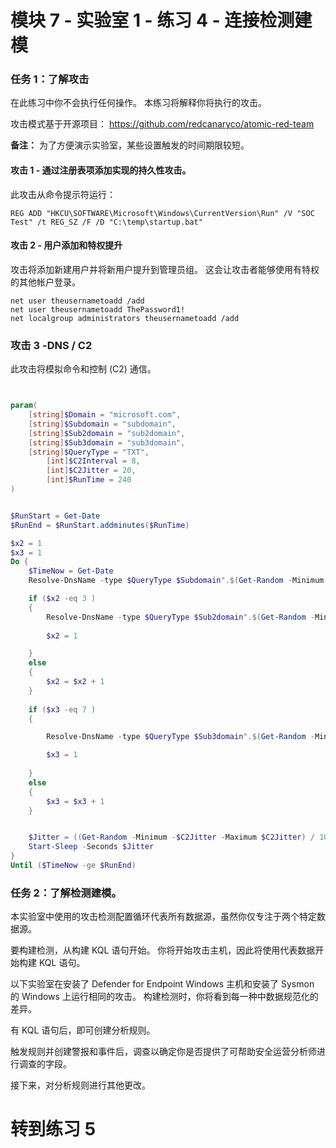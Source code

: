 ﻿# 模块 7 - 实验室 1 - 练习 4 - 连接检测建模

### 任务 1：了解攻击

在此练习中你不会执行任何操作。  本练习将解释你将执行的攻击。

攻击模式基于开源项目： https://github.com/redcanaryco/atomic-red-team

**备注：** 为了方便演示实验室，某些设置触发的时间期限较短。

#### 攻击 1 - 通过注册表项添加实现的持久性攻击。

此攻击从命令提示符运行：

```Command
REG ADD "HKCU\SOFTWARE\Microsoft\Windows\CurrentVersion\Run" /V "SOC Test" /t REG_SZ /F /D "C:\temp\startup.bat"
```

#### 攻击 2 - 用户添加和特权提升

攻击将添加新建用户并将新用户提升到管理员组。  这会让攻击者能够使用有特权的其他帐户登录。

```Command
net user theusernametoadd /add
net user theusernametoadd ThePassword1!
net localgroup administrators theusernametoadd /add
```

### 攻击 3 -DNS / C2 

此攻击将模拟命令和控制 (C2) 通信。

```PowerShell


param(
    [string]$Domain = "microsoft.com",
    [string]$Subdomain = "subdomain",
    [string]$Sub2domain = "sub2domain",
    [string]$Sub3domain = "sub3domain",
    [string]$QueryType = "TXT",
        [int]$C2Interval = 8,
        [int]$C2Jitter = 20,
        [int]$RunTime = 240
)


$RunStart = Get-Date
$RunEnd = $RunStart.addminutes($RunTime)

$x2 = 1
$x3 = 1 
Do {
    $TimeNow = Get-Date
    Resolve-DnsName -type $QueryType $Subdomain".$(Get-Random -Minimum 1 -Maximum 999999)."$Domain -QuickTimeout

    if ($x2 -eq 3 )
    {
        Resolve-DnsName -type $QueryType $Sub2domain".$(Get-Random -Minimum 1 -Maximum 999999)."$Domain -QuickTimeout
        
        $x2 = 1

    }
    else
    {
        $x2 = $x2 + 1
    }
    
    if ($x3 -eq 7 )
    {

        Resolve-DnsName -type $QueryType $Sub3domain".$(Get-Random -Minimum 1 -Maximum 999999)."$Domain -QuickTimeout

        $x3 = 1
        
    }
    else
    {
        $x3 = $x3 + 1
    }


    $Jitter = ((Get-Random -Minimum -$C2Jitter -Maximum $C2Jitter) / 100 + 1) +$C2Interval
    Start-Sleep -Seconds $Jitter
}
Until ($TimeNow -ge $RunEnd)
```

### 任务 2：了解检测建模。

本实验室中使用的攻击检测配置循环代表所有数据源，虽然你仅专注于两个特定数据源。

要构建检测，从构建 KQL 语句开始。  你将开始攻击主机，因此将使用代表数据开始构建 KQL 语句。

以下实验室在安装了 Defender for Endpoint Windows 主机和安装了 Sysmon 的 Windows 上运行相同的攻击。  构建检测时，你将看到每一种中数据规范化的差异。

有 KQL 语句后，即可创建分析规则。

触发规则并创建警报和事件后，调查以确定你是否提供了可帮助安全运营分析师进行调查的字段。

接下来，对分析规则进行其他更改。

# 转到练习 5
